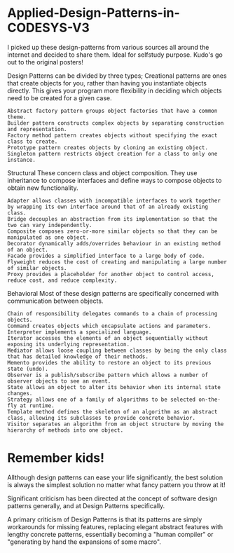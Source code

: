 # Applied-Design-Patterns-in-CODESYS-V3

I picked up these design-patterns from various sources all around the internet and decided to share them.
Ideal for selfstudy purpose. Kudo's go out to the original posters!

Design Patterns can be divided by three types;
Creational patterns are ones that create objects for you, rather than having you instantiate objects directly. This gives your program more flexibility in deciding which objects need to be created for a given case.

    Abstract factory pattern groups object factories that have a common theme.
    Builder pattern constructs complex objects by separating construction and representation.
    Factory method pattern creates objects without specifying the exact class to create.
    Prototype pattern creates objects by cloning an existing object.
    Singleton pattern restricts object creation for a class to only one instance.

Structural
These concern class and object composition. They use inheritance to compose interfaces and define ways to compose objects to obtain new functionality.

    Adapter allows classes with incompatible interfaces to work together by wrapping its own interface around that of an already existing class.
    Bridge decouples an abstraction from its implementation so that the two can vary independently.
    Composite composes zero-or-more similar objects so that they can be manipulated as one object.
    Decorator dynamically adds/overrides behaviour in an existing method of an object.
    Facade provides a simplified interface to a large body of code.
    Flyweight reduces the cost of creating and manipulating a large number of similar objects.
    Proxy provides a placeholder for another object to control access, reduce cost, and reduce complexity.

Behavioral
Most of these design patterns are specifically concerned with communication between objects.

    Chain of responsibility delegates commands to a chain of processing objects.
    Command creates objects which encapsulate actions and parameters.
    Interpreter implements a specialized language.
    Iterator accesses the elements of an object sequentially without exposing its underlying representation.
    Mediator allows loose coupling between classes by being the only class that has detailed knowledge of their methods.
    Memento provides the ability to restore an object to its previous state (undo).
    Observer is a publish/subscribe pattern which allows a number of observer objects to see an event.
    State allows an object to alter its behavior when its internal state changes.
    Strategy allows one of a family of algorithms to be selected on-the-fly at runtime.
    Template method defines the skeleton of an algorithm as an abstract class, allowing its subclasses to provide concrete behavior.
    Visitor separates an algorithm from an object structure by moving the hierarchy of methods into one object.



# Remember kids!

Allthough design patterns can ease your life significantly, the best solution is always the simplest solution no matter what fancy pattern you throw at it!

Significant criticism has been directed at the concept of software design patterns generally, and at Design Patterns specifically.

A primary criticism of Design Patterns is that its patterns are simply workarounds for missing features, replacing elegant abstract features with lengthy concrete patterns, essentially becoming a "human compiler" or "generating by hand the expansions of some macro". 

